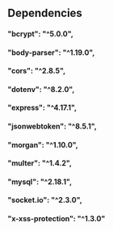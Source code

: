 ## Dependencies
#### "bcrypt": "^5.0.0",

#### "body-parser": "^1.19.0",

#### "cors": "^2.8.5",

#### "dotenv": "^8.2.0",

#### "express": "^4.17.1",

#### "jsonwebtoken": "^8.5.1",

#### "morgan": "^1.10.0",

#### "multer": "^1.4.2",

#### "mysql": "^2.18.1",

#### "socket.io": "^2.3.0",

#### "x-xss-protection": "^1.3.0"